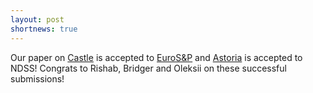 ```yaml
---
layout: post
shortnews: true
---
```


Our paper on [Castle](https://arxiv.org/abs/1503.05904) is accepted to [EuroS&P](http://www.ieee-security.org/TC/EuroSP2016/) and [Astoria](https://arxiv.org/abs/1505.05173) is accepted to NDSS! Congrats to Rishab, Bridger and Oleksii on these successful submissions!
